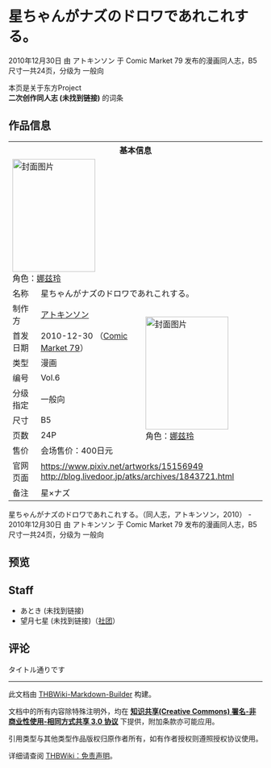 # 星ちゃんがナズのドロワであれこれする。

<!-- source html: G:\repos\THBWiki-Markdown-Builder\THBWikiMarkdown\Temp\main\0\0b\ns0%3A%E6%98%9F%E3%81%A1%E3%82%83%E3%82%93%E3%81%8C%E3%83%8A%E3%82%BA%E3%81%AE%E3%83%89%E3%83%AD%E3%83%AF%E3%81%A7%E3%81%82%E3%82%8C%E3%81%93%E3%82%8C%E3%81%99%E3%82%8B%E3%80%82.html -->

2010年12月30日 由 アトキンソン 于 Comic Market 79 发布的漫画同人志，B5尺寸一共24页，分级为 一般向

本页是关于东方Project  
 **二次创作同人志 (未找到链接)** 的词条
## 作品信息

<table><tbody><tr><th colspan="3">基本信息</th></tr><tr><td class="cover-artwork-mobile" colspan="2"><a href="./文件-星ちゃんがナズのドロワであれこれする。封面.jpg.md" class="image" title="封面图片"><img alt="封面图片" src="https://upload.thwiki.cc/thumb/6/6d/%E6%98%9F%E3%81%A1%E3%82%83%E3%82%93%E3%81%8C%E3%83%8A%E3%82%BA%E3%81%AE%E3%83%89%E3%83%AD%E3%83%AF%E3%81%A7%E3%81%82%E3%82%8C%E3%81%93%E3%82%8C%E3%81%99%E3%82%8B%E3%80%82%E5%B0%81%E9%9D%A2.jpg/164px-%E6%98%9F%E3%81%A1%E3%82%83%E3%82%93%E3%81%8C%E3%83%8A%E3%82%BA%E3%81%AE%E3%83%89%E3%83%AD%E3%83%AF%E3%81%A7%E3%81%82%E3%82%8C%E3%81%93%E3%82%8C%E3%81%99%E3%82%8B%E3%80%82%E5%B0%81%E9%9D%A2.jpg" decoding="async" loading="lazy" width="164" height="224" srcset="https://upload.thwiki.cc/thumb/6/6d/%E6%98%9F%E3%81%A1%E3%82%83%E3%82%93%E3%81%8C%E3%83%8A%E3%82%BA%E3%81%AE%E3%83%89%E3%83%AD%E3%83%AF%E3%81%A7%E3%81%82%E3%82%8C%E3%81%93%E3%82%8C%E3%81%99%E3%82%8B%E3%80%82%E5%B0%81%E9%9D%A2.jpg/246px-%E6%98%9F%E3%81%A1%E3%82%83%E3%82%93%E3%81%8C%E3%83%8A%E3%82%BA%E3%81%AE%E3%83%89%E3%83%AD%E3%83%AF%E3%81%A7%E3%81%82%E3%82%8C%E3%81%93%E3%82%8C%E3%81%99%E3%82%8B%E3%80%82%E5%B0%81%E9%9D%A2.jpg 1.5x, https://upload.thwiki.cc/thumb/6/6d/%E6%98%9F%E3%81%A1%E3%82%83%E3%82%93%E3%81%8C%E3%83%8A%E3%82%BA%E3%81%AE%E3%83%89%E3%83%AD%E3%83%AF%E3%81%A7%E3%81%82%E3%82%8C%E3%81%93%E3%82%8C%E3%81%99%E3%82%8B%E3%80%82%E5%B0%81%E9%9D%A2.jpg/328px-%E6%98%9F%E3%81%A1%E3%82%83%E3%82%93%E3%81%8C%E3%83%8A%E3%82%BA%E3%81%AE%E3%83%89%E3%83%AD%E3%83%AF%E3%81%A7%E3%81%82%E3%82%8C%E3%81%93%E3%82%8C%E3%81%99%E3%82%8B%E3%80%82%E5%B0%81%E9%9D%A2.jpg 2x" data-file-width="440" data-file-height="600"></a><div class="cover-char">角色：<a href="./娜兹玲.md" title="娜兹玲">娜兹玲</a></div></td>
</tr><tr><td class="label">名称</td><td colspan="2"> 星ちゃんがナズのドロワであれこれする。 </td></tr><tr><td class="label">制作方</td><td><a href="./アトキンソン.md" title="アトキンソン">アトキンソン</a></td><td class="cover-artwork" rowspan="8" style="min-width:224px;"><a href="./文件-星ちゃんがナズのドロワであれこれする。封面.jpg.md" class="image" title="封面图片"><img alt="封面图片" src="https://upload.thwiki.cc/thumb/6/6d/%E6%98%9F%E3%81%A1%E3%82%83%E3%82%93%E3%81%8C%E3%83%8A%E3%82%BA%E3%81%AE%E3%83%89%E3%83%AD%E3%83%AF%E3%81%A7%E3%81%82%E3%82%8C%E3%81%93%E3%82%8C%E3%81%99%E3%82%8B%E3%80%82%E5%B0%81%E9%9D%A2.jpg/164px-%E6%98%9F%E3%81%A1%E3%82%83%E3%82%93%E3%81%8C%E3%83%8A%E3%82%BA%E3%81%AE%E3%83%89%E3%83%AD%E3%83%AF%E3%81%A7%E3%81%82%E3%82%8C%E3%81%93%E3%82%8C%E3%81%99%E3%82%8B%E3%80%82%E5%B0%81%E9%9D%A2.jpg" decoding="async" loading="lazy" width="164" height="224" srcset="https://upload.thwiki.cc/thumb/6/6d/%E6%98%9F%E3%81%A1%E3%82%83%E3%82%93%E3%81%8C%E3%83%8A%E3%82%BA%E3%81%AE%E3%83%89%E3%83%AD%E3%83%AF%E3%81%A7%E3%81%82%E3%82%8C%E3%81%93%E3%82%8C%E3%81%99%E3%82%8B%E3%80%82%E5%B0%81%E9%9D%A2.jpg/246px-%E6%98%9F%E3%81%A1%E3%82%83%E3%82%93%E3%81%8C%E3%83%8A%E3%82%BA%E3%81%AE%E3%83%89%E3%83%AD%E3%83%AF%E3%81%A7%E3%81%82%E3%82%8C%E3%81%93%E3%82%8C%E3%81%99%E3%82%8B%E3%80%82%E5%B0%81%E9%9D%A2.jpg 1.5x, https://upload.thwiki.cc/thumb/6/6d/%E6%98%9F%E3%81%A1%E3%82%83%E3%82%93%E3%81%8C%E3%83%8A%E3%82%BA%E3%81%AE%E3%83%89%E3%83%AD%E3%83%AF%E3%81%A7%E3%81%82%E3%82%8C%E3%81%93%E3%82%8C%E3%81%99%E3%82%8B%E3%80%82%E5%B0%81%E9%9D%A2.jpg/328px-%E6%98%9F%E3%81%A1%E3%82%83%E3%82%93%E3%81%8C%E3%83%8A%E3%82%BA%E3%81%AE%E3%83%89%E3%83%AD%E3%83%AF%E3%81%A7%E3%81%82%E3%82%8C%E3%81%93%E3%82%8C%E3%81%99%E3%82%8B%E3%80%82%E5%B0%81%E9%9D%A2.jpg 2x" data-file-width="440" data-file-height="600"></a><div class="cover-char">角色：<a href="./娜兹玲.md" title="娜兹玲">娜兹玲</a></div></td>
</tr><tr><td class="label">首发日期</td><td>2010-12-30&#160;（<a href="/展会作品列表?e=Comic+Market%2379">Comic Market 79</a>）</td></tr><tr><td class="label">类型</td><td>漫画</td></tr><tr><td class="label">编号</td><td>Vol.6</td></tr><tr><td class="label">分级指定</td><td>一般向</td></tr><tr><td class="label">尺寸</td><td>B5</td></tr><tr><td class="label">页数</td><td>24P</td></tr><tr><td class="label">售价</td><td>会场售价：400日元</td></tr>
<tr><td class="label">官网页面</td><td colspan="2"><a rel="nofollow" class="external free" href="https://www.pixiv.net/artworks/15156949">https://www.pixiv.net/artworks/15156949</a><br><a rel="nofollow" class="external free" href="http://blog.livedoor.jp/atks/archives/1843721.html">http://blog.livedoor.jp/atks/archives/1843721.html</a></td></tr><tr><td class="label">备注</td><td colspan="2">星×ナズ</td></tr></tbody></table>

星ちゃんがナズのドロワであれこれする。（同人志，アトキンソン，2010） - 2010年12月30日 由 アトキンソン 于 Comic Market 79 发布的漫画同人志，B5尺寸一共24页，分级为 一般向
## 预览
## Staff
- あとき (未找到链接)
- 望月七星 (未找到链接)（[社团](http://ameblo.jp/heaven-star/)）

## 评论
  
タイトル通りです
  
  
  

  





---

此文档由 [THBWiki-Markdown-Builder](https://github.com/Delsin-Yu/THBWiki-Markdown-Builder) 构建。

文档中的所有内容除特殊注明外，均在 [**知识共享(Creative Commons) 署名-非商业性使用-相同方式共享 3.0 协议**](https://creativecommons.org/licenses/by-sa/3.0/deed.zh-hans) 下提供，附加条款亦可能应用。

引用类型与其他类型作品版权归原作者所有，如有作者授权则遵照授权协议使用。

详细请查阅 [THBWiki：免责声明](https://thbwiki.cc/THBWiki:%E5%85%8D%E8%B4%A3%E5%A3%B0%E6%98%8E)。

